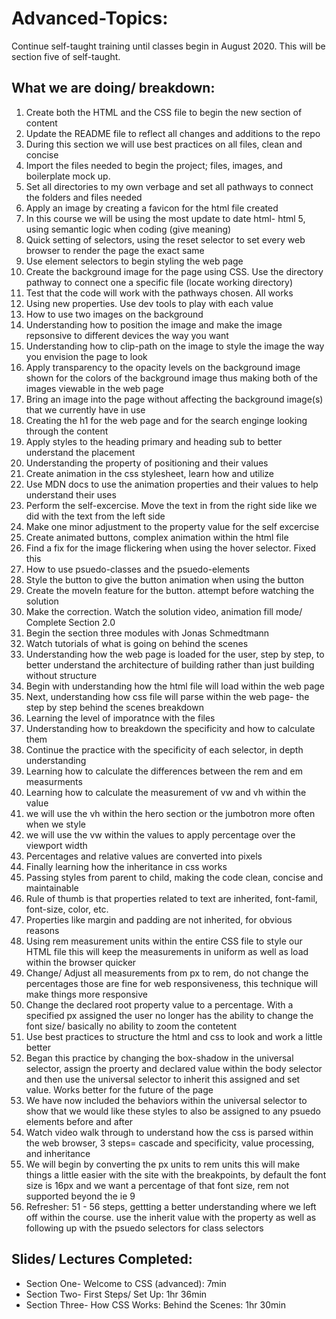# Advanced-Topics:

Continue self-taught training until classes begin in August 2020. This will be section five of self-taught.

## What we are doing/ breakdown:

1. Create both the HTML and the CSS file to begin the new section of content
2. Update the README file to reflect all changes and additions to the repo
3. During this section we will use best practices on all files, clean and concise
4. Import the files needed to begin the project; files, images, and boilerplate mock up. 
5. Set all directories to my own verbage and set all pathways to connect the folders and files needed
6. Apply an image by creating a favicon for the html file created
7. In this course we will be using the most update to date html- html 5, using semantic logic when coding (give meaning)
8. Quick setting of selectors, using the reset selector to set every web browser to render the page the exact same
9. Use element selectors to begin styling the web page
10. Create the background image for the page using CSS. Use the directory pathway to connect one a specific file (locate working directory)
11. Test that the code will work with the pathways chosen. All works
12. Using new properties. Use dev tools to play with each value
13. How to use two images on the background
14. Understanding how to position the image and make the image repsonsive to different devices the way you want
15. Understanding how to clip-path on the image to style the image the way you envision the page to look
16. Apply transparency to the opacity levels on the background image shown for the colors of the background image thus making both of the images viewable in the web page
17. Bring an image into the page without affecting the background image(s) that we currently have in use
18. Creating the h1 for the web page and for the search enginge looking through the content
19. Apply styles to the heading primary and heading sub to better understand the placement
20. Understanding the property of positioning and their values
21. Create animation in the css stylesheet, learn how and utilize
22. Use MDN docs to use the animation properties and their values to help understand their uses
23. Perform the self-excercise. Move the text in from the right side like we did with the text from the left side
24. Make one minor adjustment to the property value for the self excercise
25. Create animated buttons, complex animation within the html file 
26. Find a fix for the image flickering when using the hover selector. Fixed this 
27. How to use psuedo-classes and the psuedo-elements
28. Style the button to give the button animation when using the button
29. Create the moveIn feature for the button. attempt before watching the solution
30. Make the correction. Watch the solution video, animation fill mode/ Complete Section 2.0
31. Begin the section three modules with Jonas Schmedtmann
32. Watch tutorials of what is going on behind the scenes
33. Understanding how the web page is loaded for the user, step by step, to better understand the architecture of building rather than just building without structure
34. Begin with understanding how the html file will load within the web page
35. Next, understanding how css file will parse within the web page- the step by step behind the scenes breakdown
36. Learning the level of imporatnce with the files
37. Understanding how to breakdown the specificity and how to calculate them
38. Continue the practice with the specificity of each selector, in depth understanding
39. Learning how to calculate the differences between the rem and em measurments
40. Learning how to calculate the measurement of vw and vh within the value
41. we will use the vh within the hero section or the jumbotron more often when we style
42. we will use the vw within the values to apply percentage over the viewport width
43. Percentages and relative values are converted into pixels
44. Finally learning how the inheritance in css works
45. Passing styles from parent to child, making the code clean, concise and maintainable
46. Rule of thumb is that properties related to text are inherited, font-famil, font-size, color, etc. 
47. Properties like margin and padding are not inherited, for obvious reasons
48. Using rem measurement units within the entire CSS file to style our HTML file this will keep the measurements in uniform as well as load within the browser quicker
49. Change/ Adjust all measurements from px to rem, do not change the percentages those are fine for web responsiveness, this technique will make things more responsive
50. Change the declared root property value to a percentage. With a specified px assigned the user no longer has the ability to change the font size/ basically no ability to zoom the contetent
51. Use best practices to structure the html and css to look and work a little better
52. Began this practice by changing the box-shadow in the universal selector, assign the proerty and declared value within the body selector and then use the universal selector to inherit this assigned and set value. Works better for the future of the page
53. We have now included the behaviors within the universal selector to show that we would like these styles to also be assigned to any psuedo elements before and after
54. Watch video walk through to understand how the css is parsed within the web browser, 3 steps= cascade and specificity, value processing, and inheritance 
55. We will begin by converting the px units to rem units this will make things a little easier with the site with the breakpoints, by default the font size is 16px and we want a percentage of that font size, rem not supported beyond the ie 9
56. Refresher: 51 - 56 steps, gettting a better understanding where we left off within the course. use the inherit value with the property as well as following up with the psuedo selectors for class selectors


## Slides/ Lectures Completed:

* Section One- Welcome to CSS (advanced): 7min
* Section Two- First Steps/ Set Up: 1hr 36min
* Section Three- How CSS Works: Behind the Scenes: 1hr 30min


